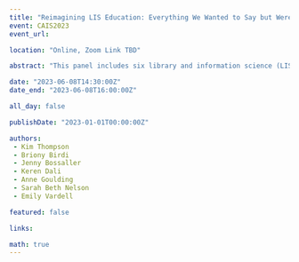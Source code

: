 ```yaml
---
title: "Reimagining LIS Education: Everything We Wanted to Say but Were Afraid To"
event: CAIS2023
event_url: 

location: "Online, Zoom Link TBD"

abstract: "This panel includes six library and information science (LIS) academics who bring together international perspectives on pedagogy rooted in theoretical framings. The panellists will discuss topics meaningful to the instructor experience including social justice, teaching empathy in the LIS classroom, faculty/student research collaboration, student socialization to the graduate academy, and inclusion of faculty members with a disability."

date: "2023-06-08T14:30:00Z"
date_end: "2023-06-08T16:00:00Z"

all_day: false

publishDate: "2023-01-01T00:00:00Z"

authors:
 - Kim Thompson
 - Briony Birdi
 - Jenny Bossaller
 - Keren Dali
 - Anne Goulding
 - Sarah Beth Nelson
 - Emily Vardell

featured: false

links:

math: true
---
```


